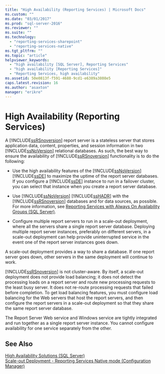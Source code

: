 ```yaml
---
title: "High Availability (Reporting Services) | Microsoft Docs"
ms.custom: ""
ms.date: "03/01/2017"
ms.prod: "sql-server-2016"
ms.reviewer: ""
ms.suite: ""
ms.technology: 
  - "reporting-services-sharepoint"
  - "reporting-services-native"
ms.tgt_pltfrm: ""
ms.topic: "article"
helpviewer_keywords: 
  - "high availability [SQL Server], Reporting Services"
  - "high availability [Reporting Services]"
  - "Reporting Services, high availability"
ms.assetid: 50e0813f-f591-4688-9cd1-e6389a3808e5
caps.latest.revision: 16
ms.author: "asaxton"
manager: "erikre"
---
```

# High Availability (Reporting Services)
  A [!INCLUDE[ssRSnoversion](../../../advanced-analytics/r-services/includes/ssrsnoversion-md.md)] report server is a stateless server that stores application data, content, properties, and session information in two [!INCLUDE[ssNoVersion](../../../advanced-analytics/r-services/includes/ssnoversion-md.md)] relational databases. As such, the best way to ensure the availability of [!INCLUDE[ssRSnoversion](../../../advanced-analytics/r-services/includes/ssrsnoversion-md.md)] functionality is to do the following:  
  
-   Use the high availability features of the [!INCLUDE[ssNoVersion](../../../advanced-analytics/r-services/includes/ssnoversion-md.md)] [!INCLUDE[ssDE](../../../analysis-services/instances/install/windows/includes/ssde-md.md)] to maximize the uptime of the report server databases. If you configure a [!INCLUDE[ssDE](../../../analysis-services/instances/install/windows/includes/ssde-md.md)] instance to run in a failover cluster, you can select that instance when you create a report server database.  
  
-   Use [!INCLUDE[ssNoVersion](../../../advanced-analytics/r-services/includes/ssnoversion-md.md)] [!INCLUDE[ssHADR](../../../analysis-services/power-pivot-sharepoint/includes/sshadr-md.md)] with the [!INCLUDE[ssRSnoversion](../../../advanced-analytics/r-services/includes/ssrsnoversion-md.md)] databases and for data sources, as possible. For more information, see [Reporting Services with Always On Availability Groups &#40;SQL Server&#41;](../../../database-engine/availability-groups/windows/reporting-services-with-always-on-availability-groups-sql-server.md).  
  
-   Configure multiple report servers to run in a scale-out deployment, where all the servers share a single report server database. Deploying multiple report server instances, preferably on different servers, in a scale-out deployment can help provide uninterrupted service in the event one of the report server instances goes down.  
  
 A scale-out deployment provides a way to share a database. If one report server goes down, other servers in the same deployment will continue to work.  
  
 [!INCLUDE[ssRSnoversion](../../../advanced-analytics/r-services/includes/ssrsnoversion-md.md)] is not cluster-aware. By itself, a scale-out deployment does not provide load balancing; it does not detect the processing loads on a report server and route new processing requests to the least busy server. It does not re-route processing requests that failed before completion. To get load balancing features, you must configure load balancing for the Web servers that host the report servers, and then configure the report servers in a scale-out deployment so that they share the same report server database.  
  
 The Report Server Web service and Windows service are tightly integrated and run together as a single report server instance. You cannot configure availability for one service separately from the other.  
  
## See Also  
 [High Availability Solutions &#40;SQL Server&#41;](../../../sql-server/failover-clusters/high-availability-solutions-sql-server.md)   
 [Scale-out Deployment  - Reporting Services Native mode &#40;Configuration Manager&#41;](http://msdn.microsoft.com/library/4df38294-6f9d-4b40-9f03-1f01c1f0700c)  
  
  